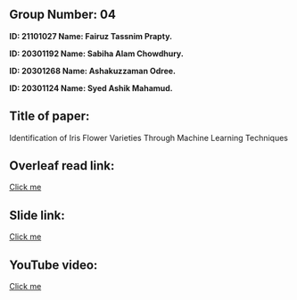 ## Group Number: 04


**ID: 21101027 Name: Fairuz Tassnim Prapty.**

**ID: 20301192 Name: Sabiha Alam Chowdhury.**

**ID: 20301268 Name: Ashakuzzaman Odree.**

**ID: 20301124 Name: Syed Ashik Mahamud.**

## Title of paper:
Identification of Iris Flower Varieties Through Machine Learning Techniques

## Overleaf read link: 
<a href="https://www.overleaf.com/project/656c8cf465b548e4e238c3fd"> Click me</a>

## Slide link: 
<a href="https://docs.google.com/presentation/d/1-C2g6BqhMLPAX7t5s3a7mIkhSnlHpBUa47yj6KacNhM/edit#slide=id.g2a5a6c44ce4_1_158">Click me</a>

## YouTube video: 

<a href="https://youtu.be/TP0p6JED0iQ">Click me</a>
